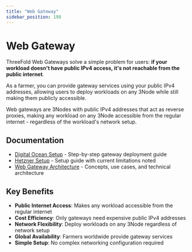 ```yaml
---
title: "Web Gateway"
sidebar_position: 198
---
```


# Web Gateway

ThreeFold Web Gateways solve a simple problem for users: **if your workload doesn't have public IPv4 access, it's not reachable from the public internet**.

As a farmer, you can provide gateway services using your public IPv4 addresses, allowing users to deploy workloads on any 3Node while still making them publicly accessible.

Web gateways are 3Nodes with public IPv4 addresses that act as reverse proxies, making any workload on any 3Node accessible from the regular internet - regardless of the workload's network setup.

## Documentation

- [Digital Ocean Setup](./web_gateway_digital_ocean) - Step-by-step gateway deployment guide
- [Hetzner Setup](./web_gateway_hetzner) - Setup guide with current limitations noted
- [Web Gateway Architecture](./web_gateway_architecture) - Concepts, use cases, and technical architecture

## Key Benefits

- **Public Internet Access**: Makes any workload accessible from the regular internet
- **Cost Efficiency**: Only gateways need expensive public IPv4 addresses
- **Network Flexibility**: Deploy workloads on any 3Node regardless of network setup
- **Global Availability**: Farmers worldwide provide gateway services
- **Simple Setup**: No complex networking configuration required